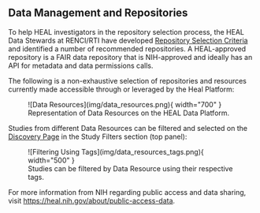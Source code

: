 Data Management and Repositories
--------------------------------

To help HEAL investigators in the repository selection process, the HEAL Data Stewards at RENCI/RTI have developed [Repository Selection Criteria](https://www.healdatafair.org/resources/guidance/selection) and identified a number of recommended repositories. A HEAL-approved repository is a FAIR data repository that is NIH-approved and ideally has an API for metadata and data permissions calls.

The following is a non-exhaustive selection of repositories and resources currently made accessible through or leveraged by the Heal Platform:

<figure markdown>
  ![Data Resources](img/data_resources.png){ width="700" }
  <figcaption>Representation of Data Resources on the HEAL Data Platform.</figcaption>
</figure>

Studies from different Data Resources can be filtered and selected on the [Discovery Page](platform_discovery_page.md) in the Study Filters section (top panel):

<figure markdown>
  ![Filtering Using Tags](img/data_resources_tags.png){ width="500" }
  <figcaption>Studies can be filtered by Data Resource using their respective tags.</figcaption>
</figure>

For more information from NIH regarding public access and data sharing, visit <https://heal.nih.gov/about/public-access-data>.
